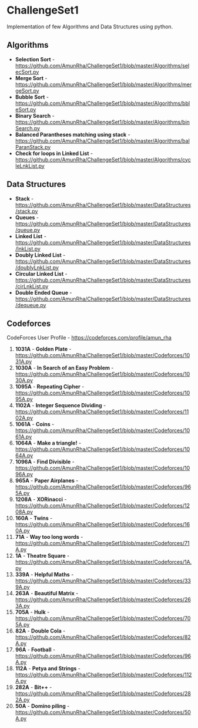 # ChallengeSet1

Implementation of few Algorithms and Data Structures using python.

## Algorithms

* **Selection Sort** - https://github.com/AmunRha/ChallengeSet1/blob/master/Algorithms/selecSort.py
* **Merge Sort** - https://github.com/AmunRha/ChallengeSet1/blob/master/Algorithms/mergeSort.py
* **Bubble Sort** - https://github.com/AmunRha/ChallengeSet1/blob/master/Algorithms/bbleSort.py
* **Binary Search** - https://github.com/AmunRha/ChallengeSet1/blob/master/Algorithms/binSearch.py
* **Balanced Parantheses matching using stack** - https://github.com/AmunRha/ChallengeSet1/blob/master/Algorithms/balParanStack.py
* **Check for loops in Linked List** - https://github.com/AmunRha/ChallengeSet1/blob/master/Algorithms/cycleLnkList.py

## Data Structures

* **Stack** - https://github.com/AmunRha/ChallengeSet1/blob/master/DataStructures/stack.py
* **Queues** - https://github.com/AmunRha/ChallengeSet1/blob/master/DataStructures/queue.py
* **Linked List** - https://github.com/AmunRha/ChallengeSet1/blob/master/DataStructures/lnkList.py
* **Doubly Linked List** - https://github.com/AmunRha/ChallengeSet1/blob/master/DataStructures/doublyLnkList.py
* **Circular Linked List** - https://github.com/AmunRha/ChallengeSet1/blob/master/DataStructures/cirLnkList.py
* **Double Ended Queue** - https://github.com/AmunRha/ChallengeSet1/blob/master/DataStructures/dequeue.py

## Codeforces 

CodeForces User Profile - https://codeforces.com/profile/amun_rha

1. **1031A** - **Golden Plate** - https://github.com/AmunRha/ChallengeSet1/blob/master/Codeforces/1031A.py
1. **1030A** - **In Search of an Easy Problem** - https://github.com/AmunRha/ChallengeSet1/blob/master/Codeforces/1030A.py
1. **1095A** - **Repeating Cipher** - https://github.com/AmunRha/ChallengeSet1/blob/master/Codeforces/1095A.py
1. **1102A** - **Integer Sequence Dividing** - https://github.com/AmunRha/ChallengeSet1/blob/master/Codeforces/1102A.py
1. **1061A** - **Coins** - https://github.com/AmunRha/ChallengeSet1/blob/master/Codeforces/1061A.py
1. **1064A** - **Make a triangle!** - https://github.com/AmunRha/ChallengeSet1/blob/master/Codeforces/1064A.py
1. **1096A** - **Find Divisible** - https://github.com/AmunRha/ChallengeSet1/blob/master/Codeforces/1096A.py
1. **965A** - **Paper Airplanes** - https://github.com/AmunRha/ChallengeSet1/blob/master/Codeforces/965A.py
1. **1208A** - **XORinacci** - https://github.com/AmunRha/ChallengeSet1/blob/master/Codeforces/1208A.py
1. **160A** - **Twins** - https://github.com/AmunRha/ChallengeSet1/blob/master/Codeforces/160A.py
1. **71A** - **Way too long words** - https://github.com/AmunRha/ChallengeSet1/blob/master/Codeforces/71A.py
1. **1A** - **Theatre Square** - https://github.com/AmunRha/ChallengeSet1/blob/master/Codeforces/1A.py
1. **339A** - **Helpful Maths** - https://github.com/AmunRha/ChallengeSet1/blob/master/Codeforces/339A.py
1. **263A** - **Beautiful Matrix** - https://github.com/AmunRha/ChallengeSet1/blob/master/Codeforces/263A.py
1. **705A** - **Hulk** - https://github.com/AmunRha/ChallengeSet1/blob/master/Codeforces/705A.py
1. **82A** - **Double Cola** - https://github.com/AmunRha/ChallengeSet1/blob/master/Codeforces/82A.py
1. **96A** - **Football** - https://github.com/AmunRha/ChallengeSet1/blob/master/Codeforces/96A.py
1. **112A** - **Petya and Strings** - https://github.com/AmunRha/ChallengeSet1/blob/master/Codeforces/112A.py
1. **282A** - **Bit++** - https://github.com/AmunRha/ChallengeSet1/blob/master/Codeforces/282A.py
1. **50A** - **Domino piling** - https://github.com/AmunRha/ChallengeSet1/blob/master/Codeforces/50A.py

